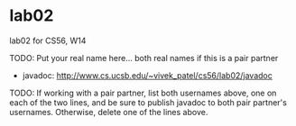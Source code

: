 lab02
=====

lab02 for CS56, W14

TODO: Put your real name here... both real names if this is a pair partner

* javadoc: http://www.cs.ucsb.edu/~vivek_patel/cs56/lab02/javadoc

TODO: If working with a pair partner, list both usernames above, one
on each of the two lines, and be sure to publish javadoc to both pair
partner's usernames.  Otherwise, delete one of the lines above.
